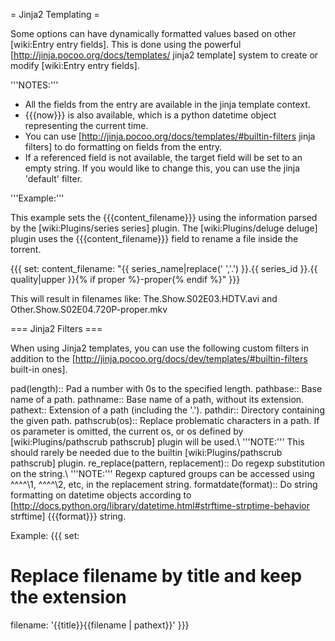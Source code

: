 = Jinja2 Templating =

Some options can have dynamically formatted values based on other [wiki:Entry entry fields]. This is done using the powerful [http://jinja.pocoo.org/docs/templates/ jinja2 template] system to create or modify [wiki:Entry entry fields].

'''NOTES:'''

- All the fields from the entry are available in the jinja template context.
- {{{now}}} is also available, which is a python datetime object representing the current time.
- You can use [http://jinja.pocoo.org/docs/templates/#builtin-filters jinja filters] to do formatting on fields from the entry.
- If a referenced field is not available, the target field will be set to an empty string. If you would like to change this, you can use the jinja 'default' filter.

'''Example:'''

This example sets the {{{content_filename}}} using the information parsed by the [wiki:Plugins/series series] plugin. The [wiki:Plugins/deluge deluge] plugin uses the {{{content_filename}}} field to rename a file inside the torrent.

{{{
set:
  content_filename: "{{ series_name|replace(' ','.') }}.{{ series_id }}.{{ quality|upper }}{% if proper %}-proper{% endif %}"
}}}

This will result in filenames like: The.Show.S02E03.HDTV.avi and Other.Show.S02E04.720P-proper.mkv

=== Jinja2 Filters ===

When using Jinja2 templates, you can use the following custom filters in addition to the [http://jinja.pocoo.org/docs/dev/templates/#builtin-filters built-in ones].

 pad(length):: Pad a number with 0s to the specified length.
 pathbase:: Base name of a path.
 pathname:: Base name of a path, without its extension.
 pathext:: Extension of a path (including the '.').
 pathdir:: Directory containing the given path.
 pathscrub(os):: Replace problematic characters in a path. If os parameter is omitted, the current os, or os defined by [wiki:Plugins/pathscrub pathscrub] plugin will be used.\\ '''NOTE:''' This should rarely be needed due to the builtin [wiki:Plugins/pathscrub pathscrub] plugin.
 re_replace(pattern, replacement):: Do regexp substitution on the string.\\ '''NOTE:''' Regexp captured groups can be accessed using ^^\^^\1, ^^\^^\2, etc, in the replacement string.
 formatdate(format):: Do string formatting on datetime objects according to [http://docs.python.org/library/datetime.html#strftime-strptime-behavior strftime] {{{format}}} string.

Example:
{{{
set:
  # Replace filename by title and keep the extension
  filename: '{{title}}{{filename | pathext}}'
}}}